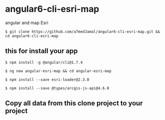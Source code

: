# angular6-cli-esri-map
angular and map Esri 
```
$ git clone https://github.com/a7medJamal/angular6-cli-esri-map.git && cd angular6-cli-esri-map
```

## this for install your app
```
$ npm install -g @angular/cli@1.7.4

$ ng new angular-esri-map && cd angular-esri-map

$ npm install --save esri-loader@2.3.0

$ npm install --save @types/arcgis-js-api@4.6.0
```

## Copy all data from this clone project to your project


